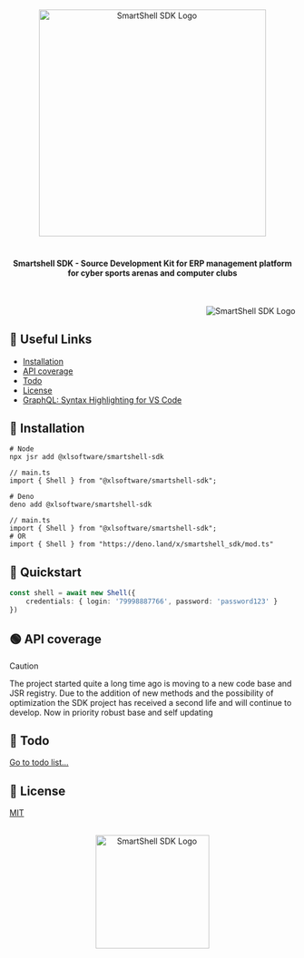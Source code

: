 <br/>
<br/>
<div align="middle">
    <picture>
        <source media="(prefers-color-scheme: dark)"  width="400px" srcset="https://i.imgur.com/bFqB46L.png">
        <img alt="SmartShell SDK Logo" width="400px" src="https://i.imgur.com/2grxTqT.png">
    </picture>
</div>

#
 
<h4 align="center">
    <strong>Smartshell SDK</strong> - Source Development Kit for ERP management platform<br>for cyber sports arenas and computer clubs  
</h4>
<br/>
<p align="right">
    <picture>
        <source media="(prefers-color-scheme: dark)" srcset="https://i.imgur.com/CEBivQF.png">
        <img alt="SmartShell SDK Logo" src="https://i.imgur.com/TC31MjL.png">
    </picture>
</p>

<h2><strong>🔗 Useful Links</strong></h2>

* <a href="#install">Installation</a>
* <a href="#api">API coverage</a>
* <a href="#todo">Todo</a>
* <a href="#license">License</a>
* <a href="https://marketplace.visualstudio.com/items?itemName=GraphQL.vscode-graphql-syntax">GraphQL: Syntax Highlighting for VS Code</a>

<h2 id="license"><strong>💾 Installation</strong></h2>

```
# Node
npx jsr add @xlsoftware/smartshell-sdk

// main.ts
import { Shell } from "@xlsoftware/smartshell-sdk";

# Deno
deno add @xlsoftware/smartshell-sdk

// main.ts
import { Shell } from "@xlsoftware/smartshell-sdk";
# OR
import { Shell } from "https://deno.land/x/smartshell_sdk/mod.ts"
```

<h2 id="install"><strong>📄 Quickstart</strong></h2>

```ts
const shell = await new Shell({
    credentials: { login: '79998887766', password: 'password123' }
})
```

<h2 id="license"><strong>🟢 API coverage</strong></h2>

> [!CAUTION]
> The project started quite a long time ago is moving to a new code base and JSR registry. Due to the addition of new methods and the possibility of optimization the SDK project has received a second life and will continue to develop. Now in priority robust base and self updating

<h2 id="todo"><strong>🎯 Todo</strong></h2>

[Go to todo list...](../todo.md)

<h2 id="license"><strong>📜 License</strong></h2>

[MIT](../LICENSE)

<br/>
<div align="center">
  <a href="https://t.me/xlsoftware" target="_blank" rel="noreferrer">
    <picture>
        <source media="(prefers-color-scheme: dark)" width="200px" srcset="https://i.imgur.com/RKKVCpQ.png">
        <img alt="SmartShell SDK Logo" width="200px" src="https://i.imgur.com/iR5safJ.png">
    </picture>
  </a>
</div>
